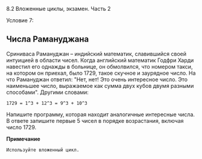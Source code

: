 8.2 Вложенные циклы, экзамен. Часть 2

Условие 7:

## Числа Рамануджана ##

Сриниваса Рамануджан – индийский математик, славившийся своей интуицией в области чисел. Когда английский математик Годфри Харди навестил его однажды в больнице,
он обмолвился, что номером такси, на котором он приехал, было 1729, такое скучное и заурядное число. На что Рамануджан ответил: "Нет, нет! Это очень интересное число.
Это наименьшее число, выражаемое как сумма двух кубов двумя разными способами". Другими словами:

    1729 = 1^3 + 12^3 = 9^3 + 10^3

Напишите программу, которая находит аналогичные интересные числа. В ответе запишите первые 5 чисел в порядке возрастания, включая число 1729.

**Примечание**

    Используйте вложенный цикл.
